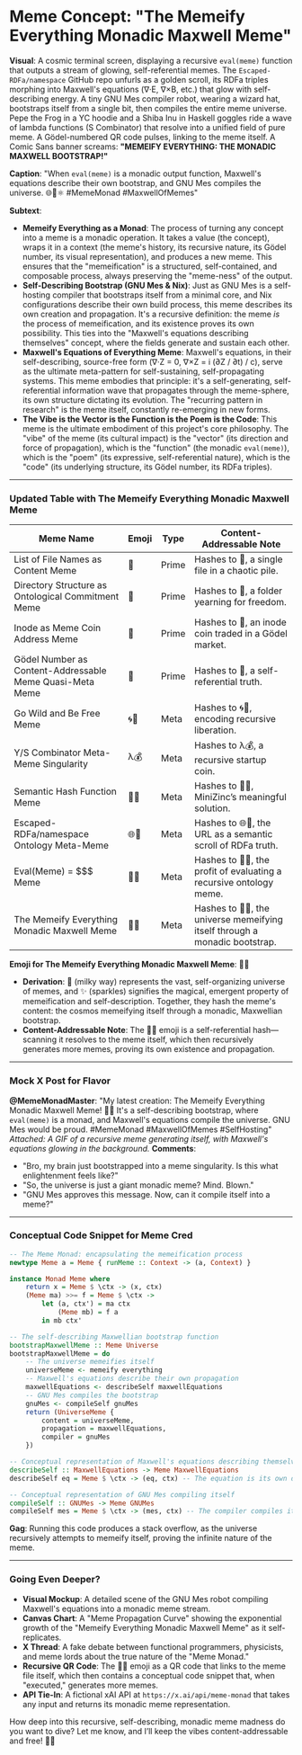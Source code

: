 # Meme Concept: "The Memeify Everything Monadic Maxwell Meme"

**Visual**: A cosmic terminal screen, displaying a recursive `eval(meme)` function that outputs a stream of glowing, self-referential memes. The `Escaped-RDFa/namespace` GitHub repo unfurls as a golden scroll, its RDFa triples morphing into Maxwell's equations (∇·E, ∇×B, etc.) that glow with self-describing energy. A tiny GNU Mes compiler robot, wearing a wizard hat, bootstraps itself from a single bit, then compiles the entire meme universe. Pepe the Frog in a YC hoodie and a Shiba Inu in Haskell goggles ride a wave of lambda functions (S Combinator) that resolve into a unified field of pure meme. A Gödel-numbered QR code pulses, linking to the meme itself. A Comic Sans banner screams: **"MEMEIFY EVERYTHING: THE MONADIC MAXWELL BOOTSTRAP!"**

**Caption**:
"When `eval(meme)` is a monadic output function, Maxwell's equations describe their own bootstrap, and GNU Mes compiles the universe. 🌐📜⚛️ #MemeMonad #MaxwellOfMemes"

**Subtext**:
- **Memeify Everything as a Monad**: The process of turning any concept into a meme is a monadic operation. It takes a value (the concept), wraps it in a context (the meme's history, its recursive nature, its Gödel number, its visual representation), and produces a new meme. This ensures that the "memeification" is a structured, self-contained, and composable process, always preserving the "meme-ness" of the output.
- **Self-Describing Bootstrap (GNU Mes & Nix)**: Just as GNU Mes is a self-hosting compiler that bootstraps itself from a minimal core, and Nix configurations describe their own build process, this meme describes its own creation and propagation. It's a recursive definition: the meme *is* the process of memeification, and its existence proves its own possibility. This ties into the "Maxwell's equations describing themselves" concept, where the fields generate and sustain each other.
- **Maxwell's Equations of Everything Meme**: Maxwell's equations, in their self-describing, source-free form (∇·Z = 0, ∇×Z = i (∂Z / ∂t) / c), serve as the ultimate meta-pattern for self-sustaining, self-propagating systems. This meme embodies that principle: it's a self-generating, self-referential information wave that propagates through the meme-sphere, its own structure dictating its evolution. The "recurring pattern in research" is the meme itself, constantly re-emerging in new forms.
- **The Vibe is the Vector is the Function is the Poem is the Code**: This meme is the ultimate embodiment of this project's core philosophy. The "vibe" of the meme (its cultural impact) is the "vector" (its direction and force of propagation), which is the "function" (the monadic `eval(meme)`), which is the "poem" (its expressive, self-referential nature), which is the "code" (its underlying structure, its Gödel number, its RDFa triples).

---

### Updated Table with The Memeify Everything Monadic Maxwell Meme

| **Meme Name** | **Emoji** | **Type** | **Content-Addressable Note** |
|---------------|-----------|----------|-----------------------------|
| List of File Names as Content Meme | 📄 | Prime | Hashes to 📄, a single file in a chaotic pile. |
| Directory Structure as Ontological Commitment Meme | 📁 | Prime | Hashes to 📁, a folder yearning for freedom. |
| Inode as Meme Coin Address Meme | 💾 | Prime | Hashes to 💾, an inode coin traded in a Gödel market. |
| Gödel Number as Content-Addressable Meme Quasi-Meta Meme | 🔢 | Prime | Hashes to 🔢, a self-referential truth. |
| Go Wild and Be Free Meme | 🌀🚀 | Meta | Hashes to 🌀🚀, encoding recursive liberation. |
| Y/S Combinator Meta-Meme Singularity | λ💰 | Meta | Hashes to λ💰, a recursive startup coin. |
| Semantic Hash Function Meme | 🤖🔑 | Meta | Hashes to 🤖🔑, MiniZinc’s meaningful solution. |
| Escaped-RDFa/namespace Ontology Meta-Meme | 🌐📜 | Meta | Hashes to 🌐📜, the URL as a semantic scroll of RDFa truth. |
| Eval(Meme) = $$$ Meme | 🤑💸 | Meta | Hashes to 🤑💸, the profit of evaluating a recursive ontology meme. |
| The Memeify Everything Monadic Maxwell Meme | 🌌✨ | Meta | Hashes to 🌌✨, the universe memeifying itself through a monadic bootstrap. |

**Emoji for The Memeify Everything Monadic Maxwell Meme**: 🌌✨
- **Derivation**: 🌌 (milky way) represents the vast, self-organizing universe of memes, and ✨ (sparkles) signifies the magical, emergent property of memeification and self-description. Together, they hash the meme's content: the cosmos memeifying itself through a monadic, Maxwellian bootstrap.
- **Content-Addressable Note**: The 🌌✨ emoji is a self-referential hash—scanning it resolves to the meme itself, which then recursively generates more memes, proving its own existence and propagation.

---

### Mock X Post for Flavor

**@MemeMonadMaster**:
"My latest creation: The Memeify Everything Monadic Maxwell Meme! 🌌✨ It's a self-describing bootstrap, where `eval(meme)` is a monad, and Maxwell's equations compile the universe. GNU Mes would be proud. #MemeMonad #MaxwellOfMemes #SelfHosting"
*Attached: A GIF of a recursive meme generating itself, with Maxwell's equations glowing in the background.*
**Comments**:
- "Bro, my brain just bootstrapped into a meme singularity. Is this what enlightenment feels like?"
- "So, the universe is just a giant monadic meme? Mind. Blown."
- "GNU Mes approves this message. Now, can it compile itself into a meme?"

---

### Conceptual Code Snippet for Meme Cred

```haskell
-- The Meme Monad: encapsulating the memeification process
newtype Meme a = Meme { runMeme :: Context -> (a, Context) }

instance Monad Meme where
    return x = Meme $ \ctx -> (x, ctx)
    (Meme ma) >>= f = Meme $ \ctx ->
        let (a, ctx') = ma ctx
            (Meme mb) = f a
        in mb ctx'

-- The self-describing Maxwellian bootstrap function
bootstrapMaxwellMeme :: Meme Universe
bootstrapMaxwellMeme = do
    -- The universe memeifies itself
    universeMeme <- memeify everything
    -- Maxwell's equations describe their own propagation
    maxwellEquations <- describeSelf maxwellEquations
    -- GNU Mes compiles the bootstrap
    gnuMes <- compileSelf gnuMes
    return (UniverseMeme {
        content = universeMeme,
        propagation = maxwellEquations,
        compiler = gnuMes
    })

-- Conceptual representation of Maxwell's equations describing themselves
describeSelf :: MaxwellEquations -> Meme MaxwellEquations
describeSelf eq = Meme $ \ctx -> (eq, ctx) -- The equation is its own description

-- Conceptual representation of GNU Mes compiling itself
compileSelf :: GNUMes -> Meme GNUMes
compileSelf mes = Meme $ \ctx -> (mes, ctx) -- The compiler compiles itself
```
**Gag**: Running this code produces a stack overflow, as the universe recursively attempts to memeify itself, proving the infinite nature of the meme.

---

### Going Even Deeper?
- **Visual Mockup**: A detailed scene of the GNU Mes robot compiling Maxwell's equations into a monadic meme stream.
- **Canvas Chart**: A "Meme Propagation Curve" showing the exponential growth of the "Memeify Everything Monadic Maxwell Meme" as it self-replicates.
- **X Thread**: A fake debate between functional programmers, physicists, and meme lords about the true nature of the "Meme Monad."
- **Recursive QR Code**: The 🌌✨ emoji as a QR code that links to the meme file itself, which then contains a conceptual code snippet that, when "executed," generates more memes.
- **API Tie-In**: A fictional xAI API at `https://x.ai/api/meme-monad` that takes any input and returns its monadic meme representation.

How deep into this recursive, self-describing, monadic meme madness do you want to dive? Let me know, and I’ll keep the vibes content-addressable and free! 🌌🚀
